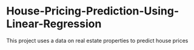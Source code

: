 # House-Pricing-Prediction-Using-Linear-Regression
This project uses a data on real estate properties to predict house prices
